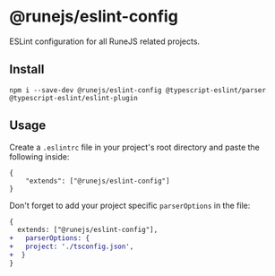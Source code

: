 # @runejs/eslint-config
ESLint configuration for all RuneJS related projects.

## Install
`npm i --save-dev @runejs/eslint-config @typescript-eslint/parser @typescript-eslint/eslint-plugin`

## Usage
Create a `.eslintrc` file in your project's root directory and paste the following inside: 
```
{
    "extends": ["@runejs/eslint-config"]
}
```

Don't forget to add your project specific `parserOptions` in the file:

```diff
{
  extends: ["@runejs/eslint-config"],
+   parserOptions: {
+   project: './tsconfig.json',
+  }
}
```

